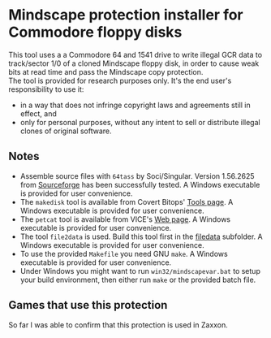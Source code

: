# Mindscape protection installer for Commodore floppy disks
This tool uses a a Commodore 64 and 1541 drive to write illegal GCR data to track/sector 1/0 of a cloned Mindscape floppy disk, in order to cause weak bits at read time and pass the Mindscape copy protection.\
The tool is provided for research purposes only. It's the end user's responsibility to use it:
- in a way that does not infringe copyright laws and agreements still in effect, and
- only for personal purposes, without any intent to sell or distribute illegal clones of original software.

## Notes
- Assemble source files with `64tass` by Soci/Singular. Version 1.56.2625 from [Sourceforge](https://sourceforge.net/projects/tass64/) has been successfully tested. A Windows executable is provided for user convenience.
- The `makedisk` tool is available from Covert Bitops' [Tools page](https://cadaver.github.io/tools.html). A Windows executable is provided for user convenience.
- The `petcat` tool is available from VICE's [Web page](http://vice-emu.sourceforge.net/index.html#download). A Windows executable is provided for user convenience.
- The tool `file2data` is used. Build this tool first in the [filedata](file2data) subfolder. A Windows executable is provided for user convenience.
- To use the provided `Makefile` you need GNU `make`. A Windows executable is provided for user convenience.
- Under Windows you might want to run `win32/mindscapevar.bat` to setup your build environment, then either run `make` or the provided batch file.

## Games that use this protection
So far I was able to confirm that this protection is used in Zaxxon.
